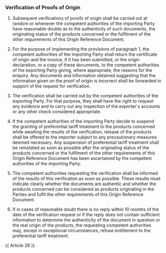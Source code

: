 ### Verification of Proofs of Origin

1. Subsequent verifications of proofs of origin shall be carried out at random or whenever the competent authorities of the importing Party have reasonable doubts as to the authenticity of such documents, the originating status of the products concerned or the fulfilment of the other requirements of this Origin Reference Document.

2. For the purpose of implementing the provisions of paragraph 1, the competent authorities of the importing Party shall return the certificate of origin and the invoice, if it has been submitted, or the origin declaration, or a copy of these documents, to the competent authorities of the exporting Party giving, where appropriate, the reasons for the enquiry. Any documents and information obtained suggesting that the information given on the proof of origin is incorrect shall be forwarded in support of the request for verification.

3. The verification shall be carried out by the competent authorities of the exporting Party. For that purpose, they shall have the right to request any evidence and to carry out any inspection of the exporter's accounts or any other check considered appropriate.

4. If the competent authorities of the importing Party decide to suspend the granting of preferential tariff treatment to the products concerned while awaiting the results of the verification, release of the products shall be offered to the importer subject to any precautionary measures deemed necessary. Any suspension of preferential tariff treatment shall be reinstated as soon as possible after the originating status of the products concerned or the fulfilment of the other requirements of this Origin Reference Document has been ascertained by the competent authorities of the importing Party.

5. The competent authorities requesting the verification shall be informed of the results of this verification as soon as possible. These results must indicate clearly whether the documents are authentic and whether the products concerned can be considered as products originating in the Parties and fulfil the other requirements of this Origin Reference Document.

6. If in cases of reasonable doubt there is no reply within 10 months of the date of the verification request or if the reply does not contain sufficient information to determine the authenticity of the document in question or the real origin of the products, the requesting competent authorities may, except in exceptional circumstances, refuse entitlement to the preferential tariff treatment.

{{ Article 29 }}
